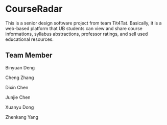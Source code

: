 # CourseRadar
This is a senior design software project from team Tit4Tat. Basically, it is a web-based platform that UB students can 
view and share course informations, syllabus abstractions, professor ratings, and sell used educational resources.

## Team Member

Binyuan Deng

Cheng Zhang

Dixin Chen

Junjie Chen

Xuanyu Dong

Zhenkang Yang

